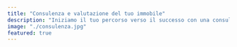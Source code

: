 ```yaml
---
title: "Consulenza e valutazione del tuo immobile"
description: "Iniziamo il tuo percorso verso il successo con una consulenza personalizzata e una valutazione accurata del potenziale del tuo immobile, per massimizzare i rendimenti fin dal primo giorno."
image: "./consulenza.jpg"
featured: true
---
```

